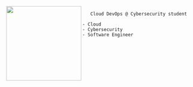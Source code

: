 <img align="left" height="200" src="https://i.pinimg.com/originals/e4/26/70/e426702edf874b181aced1e2fa5c6cde.gif"/>
    
       Cloud DevOps @ Cybersecurity student

    - Cloud
    - Cybersecurity
    - Software Engineer


<!-- <span style="margin-left: 20px;">
  <a href="mailto:gus.hmalves@gmail.com">
    <img src="https://img.shields.io/badge/Gmail-D14836?style=for-the-badge&logo=gmail&logoColor=white" alt="Gmail">
  </a>
</span>

<span style="margin-left: 20px;">
  <a href="https://www.linkedin.com/in/gustavo-alves-01609b157/" target="_blank">
    <img src="https://img.shields.io/badge/linkedin-%230077B5.svg?&style=for-the-badge&logo=linkedin&logoColor=white" alt="LinkedIn">
  </a>
</span> -->

